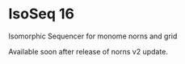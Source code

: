 # IsoSeq 16
Isomorphic Sequencer for monome norns and grid

Available soon after release of norns v2 update.
